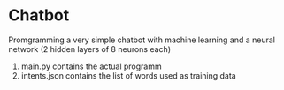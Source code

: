 # Chatbot

Promgramming a very simple chatbot with machine learning and a neural network (2 hidden layers of 8 neurons each)

1. main.py contains the actual programm
2. intents.json contains the list of words used as training data
